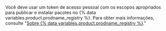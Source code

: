 Você deve usar um token de acesso pessoal com os escopos apropriados para publicar e instalar pacotes no {% data variables.product.prodname_registry %}. Para obter mais informações, consulte "[Sobre {% data variables.product.prodname_registry %}](/packages/publishing-and-managing-packages/about-github-packages#authenticating-to-github-packages)."
